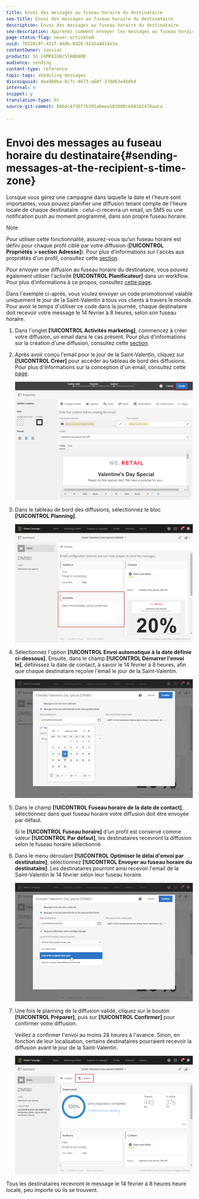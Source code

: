 ```yaml
---
title: Envoi des messages au fuseau horaire du destinataire
seo-title: Envoi des messages au fuseau horaire du destinataire
description: Envoi des messages au fuseau horaire du destinataire
seo-description: Apprenez comment envoyer les messages au fuseau horaire du destinataire.
page-status-flag: never-activated
uuid: 70228c07-451f-4ddb-8d26-92a5a4814e3a
contentOwner: sauviat
products: SG_CAMPAIGN/STANDARD
audience: sending
content-type: reference
topic-tags: sheduling-messages
discoiquuid: daa980ba-8c7c-4673-a68f-379d63e4b8bd
internal: n
snippet: y
translation-type: ht
source-git-commit: 806dc4736ffb395a0eea102090c688102478aaca

---
```



# Envoi des messages au fuseau horaire du destinataire{#sending-messages-at-the-recipient-s-time-zone}

Lorsque vous gérez une campagne dans laquelle la date et l'heure sont importantes, vous pouvez planifier une diffusion tenant compte de l'heure locale de chaque destinataire : celui-ci recevra un email, un SMS ou une notification push au moment programmé, dans son propre fuseau horaire.

>[!NOTE]
>
>Pour utiliser cette fonctionnalité, assurez-vous qu'un fuseau horaire est défini pour chaque profil ciblé par votre diffusion (**[!UICONTROL Propriétés &gt; section Adresse]**). Pour plus d'informations sur l'accès aux propriétés d'un profil, consultez cette [section](../../audiences/using/editing-profiles.md).

Pour envoyer une diffusion au fuseau horaire du destinataire, vous pouvez également utiliser l'activité **[!UICONTROL Planificateur]** dans un workflow. Pour plus d'informations à ce propos, consultez [cette page](../../automating/using/scheduler.md).

Dans l'exemple ci-après, vous voulez envoyer un code promotionnel valable uniquement le jour de la Saint-Valentin à tous vos clients à travers le monde. Pour avoir le temps d'utiliser ce code dans la journée, chaque destinataire doit recevoir votre message le 14 février à 8 heures, selon son fuseau horaire.

1. Dans l'onglet **[!UICONTROL Activités marketing]**, commencez à créer votre diffusion, un email dans le cas présent. Pour plus d'informations sur la création d'une diffusion, consultez cette [section](../../channels/using/creating-an-email.md).
1. Après avoir conçu l'email pour le jour de la Saint-Valentin, cliquez sur **[!UICONTROL Créer]** pour accéder au tableau de bord des diffusions. Pour plus d'informations sur la conception d'un email, consultez cette [page](../../designing/using/example--email-personalization.md).

   ![](assets/send-time_opt_valentine_1.png)

1. Dans le tableau de bord des diffusions, sélectionnez le bloc **[!UICONTROL Planning]**.

   ![](assets/send-time_opt_valentine_2.png)

1. Sélectionnez l'option **[!UICONTROL Envoi automatique à la date définie ci-dessous]**. Ensuite, dans le champ **[!UICONTROL Démarrer l'envoi le]**, définissez la date de contact, à savoir le 14 février à 8 heures, afin que chaque destinataire reçoive l'email le jour de la Saint-Valentin.

   ![](assets/send-time_opt_valentine.png)

1. Dans le champ **[!UICONTROL Fuseau horaire de la date de contact]**, sélectionnez dans quel fuseau horaire votre diffusion doit être envoyée par défaut.

   Si le **[!UICONTROL Fuseau horaire]** d'un profil est conservé comme valeur **[!UICONTROL Par défaut]**, les destinataires recevront la diffusion selon le fuseau horaire sélectionné.

1. Dans le menu déroulant **[!UICONTROL Optimiser le délai d'envoi par destinataire]**, sélectionnez **[!UICONTROL Envoyer au fuseau horaire du destinataire]**. Les destinataires pourront ainsi recevoir l'email de la Saint-Valentin le 14 février selon leur fuseau horaire.

   ![](assets/send-time_opt_valentine_3.png)

1. Une fois le planning de la diffusion validé, cliquez sur le bouton **[!UICONTROL Préparer]**, puis sur **[!UICONTROL Confirmer]** pour confirmer votre diffusion.

   Veillez à confirmer l'envoi au moins 24 heures à l'avance. Sinon, en fonction de leur localisation, certains destinataires pourraient recevoir la diffusion avant le jour de la Saint-Valentin.

   ![](assets/send-time_opt_valentine_4.png)

Tous les destinataires recevront le message le 14 février à 8 heures heure locale, peu importe où ils se trouvent.
